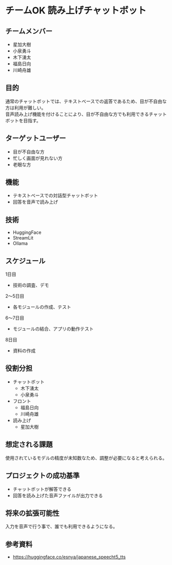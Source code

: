 # チームOK 読み上げチャットボット
## チームメンバー
- 星加大樹
- 小泉勇斗
- 木下湧太
- 福島日向
- 川崎舟雄

## 目的
通常のチャットボットでは、テキストベースでの返答であるため、目が不自由な方は利用が難しい。  
音声読み上げ機能を付けることにより、目が不自由な方でも利用できるチャットボットを目指す。  

## ターゲットユーザー
- 目が不自由な方
- 忙しく画面が見れない方
- 老眼な方

## 機能
- テキストベースでの対話型チャットボット  
- 回答を音声で読み上げ

## 技術
- HuggingFace
- StreamLit
- Ollama

## スケジュール
1日目
- 技術の調査、デモ

2～5日目
- 各モジュールの作成、テスト

6～7日目
- モジュールの結合、アプリの動作テスト

8日目
- 資料の作成

## 役割分担
- チャットボット
  - 木下湧太
  - 小泉勇斗
- フロント
  - 福島日向
  - 川崎舟雄
- 読み上げ
  - 星加大樹

## 想定される課題
使用されているモデルの精度が未知数なため、調整が必要になると考えられる。

## プロジェクトの成功基準
- チャットボットが解答できる  
- 回答を読み上げた音声ファイルが出力できる  

## 将来の拡張可能性
入力を音声で行う事で、誰でも利用できるようになる。

## 参考資料
- https://huggingface.co/esnya/japanese_speecht5_tts